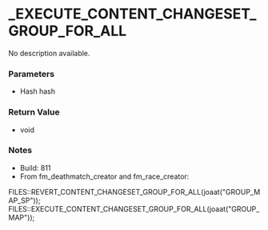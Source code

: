# _EXECUTE_CONTENT_CHANGESET_GROUP_FOR_ALL

No description available.

### Parameters
* Hash hash

### Return Value
* void

### Notes
* Build: 811
* From fm_deathmatch_creator and fm_race_creator:

FILES::REVERT_CONTENT_CHANGESET_GROUP_FOR_ALL(joaat("GROUP_MAP_SP"));
FILES::EXECUTE_CONTENT_CHANGESET_GROUP_FOR_ALL(joaat("GROUP_MAP"));

